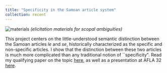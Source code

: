 ```yaml
---
title: "Specificity in the Samoan article system"
collection: recent
---
```


![materials](https://user-images.githubusercontent.com/33502930/197368987-659b3a25-3c9d-45fd-ab39-66f88644a680.jpg)
*(elicitation materials for scopal ambiguities)*

This project centers on the little-understood semantic distinction between the Samoan articles *le* and *se*, historically characterized as the specific and non-specific articles. I show that the distinction between these two articles is much more complicated than any traditional notion of ``specificity". Read my qualifying paper on the topic [here](https://mksnigaroff.github.io/files/2023SamoanManuscript.pdf), as well as a presentation at AFLA 32 [here](https://mksnigaroff.github.io/files/Snigaroff%202025%20presentation%20-%20Revisiting%20Samoan%20'specificity'.pdf).
